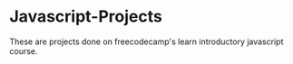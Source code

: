 # Javascript-Projects
These are projects done on freecodecamp's learn introductory javascript course.
